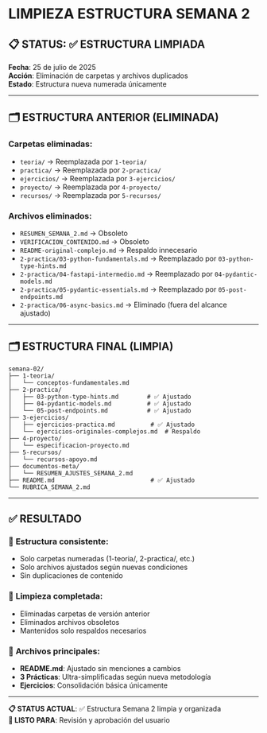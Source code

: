 # LIMPIEZA ESTRUCTURA SEMANA 2

## 📋 STATUS: ✅ ESTRUCTURA LIMPIADA

**Fecha**: 25 de julio de 2025  
**Acción**: Eliminación de carpetas y archivos duplicados  
**Estado**: Estructura nueva numerada únicamente

---

## 🗂️ ESTRUCTURA ANTERIOR (ELIMINADA)

### Carpetas eliminadas:

- `teoria/` → Reemplazada por `1-teoria/`
- `practica/` → Reemplazada por `2-practica/`
- `ejercicios/` → Reemplazada por `3-ejercicios/`
- `proyecto/` → Reemplazada por `4-proyecto/`
- `recursos/` → Reemplazada por `5-recursos/`

### Archivos eliminados:

- `RESUMEN_SEMANA_2.md` → Obsoleto
- `VERIFICACION_CONTENIDO.md` → Obsoleto
- `README-original-complejo.md` → Respaldo innecesario
- `2-practica/03-python-fundamentals.md` → Reemplazado por `03-python-type-hints.md`
- `2-practica/04-fastapi-intermedio.md` → Reemplazado por `04-pydantic-models.md`
- `2-practica/05-pydantic-essentials.md` → Reemplazado por `05-post-endpoints.md`
- `2-practica/06-async-basics.md` → Eliminado (fuera del alcance ajustado)

---

## 🗂️ ESTRUCTURA FINAL (LIMPIA)

```
semana-02/
├── 1-teoria/
│   └── conceptos-fundamentales.md
├── 2-practica/
│   ├── 03-python-type-hints.md        # ✅ Ajustado
│   ├── 04-pydantic-models.md          # ✅ Ajustado
│   └── 05-post-endpoints.md           # ✅ Ajustado
├── 3-ejercicios/
│   ├── ejercicios-practica.md          # ✅ Ajustado
│   └── ejercicios-originales-complejos.md  # Respaldo
├── 4-proyecto/
│   └── especificacion-proyecto.md
├── 5-recursos/
│   └── recursos-apoyo.md
├── documentos-meta/
│   └── RESUMEN_AJUSTES_SEMANA_2.md
├── README.md                           # ✅ Ajustado
└── RUBRICA_SEMANA_2.md
```

---

## ✅ RESULTADO

### 🎯 **Estructura consistente**:

- Solo carpetas numeradas (1-teoria/, 2-practica/, etc.)
- Solo archivos ajustados según nuevas condiciones
- Sin duplicaciones de contenido

### 🧹 **Limpieza completada**:

- Eliminadas carpetas de versión anterior
- Eliminados archivos obsoletos
- Mantenidos solo respaldos necesarios

### 📁 **Archivos principales**:

- **README.md**: Ajustado sin menciones a cambios
- **3 Prácticas**: Ultra-simplificadas según nueva metodología
- **Ejercicios**: Consolidación básica únicamente

---

**📋 STATUS ACTUAL**: ✅ Estructura Semana 2 limpia y organizada  
**🔄 LISTO PARA**: Revisión y aprobación del usuario
